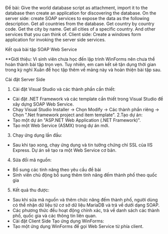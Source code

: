 Đề bài:
Give the world database script as attachment, import it to the database then create an application for discovering the database.
On the server side: create SOAP services to expose the data as the following description.
Get all countries from the database.
Get country by country code.
Get the city by name.
Get all cities of a specific country.
And other services that you can think of.
Client side:
Create a windows form application for invoking the server side services.


Kết quả bài tập SOAP Web Service

**Giới thiệu:
Vì sinh viên chưa học đến lập trình WinForms nên chưa thể hoàn thành bài tập trọn vẹn. Tuy nhiên, em cam kết sẽ tận dụng thời gian trong kỳ nghỉ Xuân để học tập thêm về mảng này và hoàn thiện bài tập sau.

Cài đặt Server Side
1. Cài đặt Visual Studio và các thành phần cần thiết:
+ Cài đặt .NET Framework và các template cần thiết trong Visual Studio để xây dựng SOAP Web Service.
+ Chạy Visual Studio Installer -> Chọn Modify -> Các thành phần riêng -> Chọn ".Net framework project and item template".
2.Tạo dự án:
+ Tạo một dự án "ASP.NET Web Application (.NET Framework)".
+ Tạo một Web Service (ASMX) trong dự án mới.
3. Chạy ứng dụng lần đầu:
+ Sau khi tạo xong, chạy ứng dụng và tin tưởng chứng chỉ SSL của IIS Express. Dự án sẽ tạo ra một Web Service cơ bản.
4. Sửa đổi mã nguồn:
+ Bổ sung các tính năng theo yêu cầu đề bài
+ Sinh viên chủ động bổ sung thêm tính năng đếm thành phố theo quốc gia
5. Kết quả thu được:
+ Sau khi sửa mã nguồn và thêm chức năng đếm thành phố, người dùng có thể nhận dữ liệu từ cơ sở dữ liệu MariaDB và trả về dưới dạng SOAP.
+ Các phương thức đều hoạt động chính xác, trả về danh sách các thành phố, quốc gia và các thông tin liên quan.
+  Cài đặt Client Side
Tạo ứng dụng WinForms:
+ Tạo một ứng dụng WinForms để gọi Web Service từ phía client.
